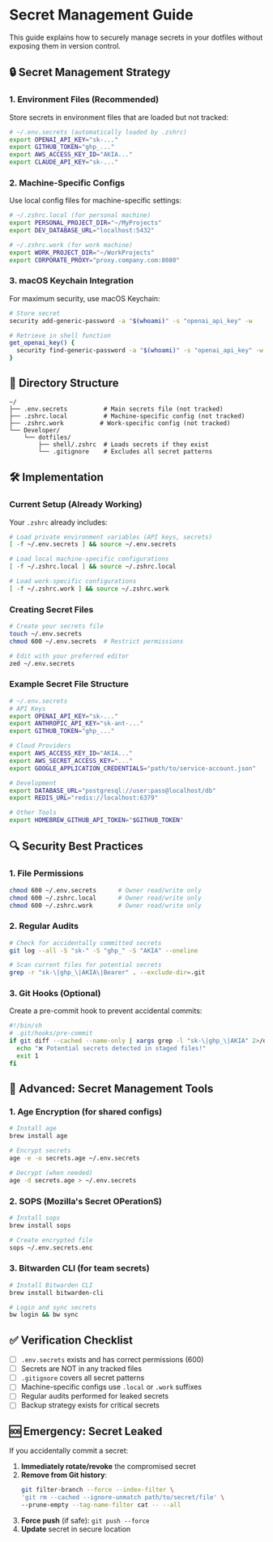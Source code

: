 # Secret Management Guide

This guide explains how to securely manage secrets in your dotfiles without exposing them in version control.

## 🔒 Secret Management Strategy

### 1. Environment Files (Recommended)
Store secrets in environment files that are loaded but not tracked:

```bash
# ~/.env.secrets (automatically loaded by .zshrc)
export OPENAI_API_KEY="sk-..."
export GITHUB_TOKEN="ghp_..."
export AWS_ACCESS_KEY_ID="AKIA..."
export CLAUDE_API_KEY="sk-..."
```

### 2. Machine-Specific Configs
Use local config files for machine-specific settings:

```bash
# ~/.zshrc.local (for personal machine)
export PERSONAL_PROJECT_DIR="~/MyProjects"
export DEV_DATABASE_URL="localhost:5432"

# ~/.zshrc.work (for work machine)  
export WORK_PROJECT_DIR="~/WorkProjects"
export CORPORATE_PROXY="proxy.company.com:8080"
```

### 3. macOS Keychain Integration
For maximum security, use macOS Keychain:

```bash
# Store secret
security add-generic-password -a "$(whoami)" -s "openai_api_key" -w

# Retrieve in shell function
get_openai_key() {
  security find-generic-password -a "$(whoami)" -s "openai_api_key" -w 2>/dev/null
}
```

## 📁 Directory Structure

```
~/
├── .env.secrets          # Main secrets file (not tracked)
├── .zshrc.local          # Machine-specific config (not tracked)  
├── .zshrc.work          # Work-specific config (not tracked)
└── Developer/
    └── dotfiles/
        ├── shell/.zshrc  # Loads secrets if they exist
        └── .gitignore    # Excludes all secret patterns
```

## 🛠️ Implementation

### Current Setup (Already Working)
Your `.zshrc` already includes:
```bash
# Load private environment variables (API keys, secrets)
[ -f ~/.env.secrets ] && source ~/.env.secrets

# Load local machine-specific configurations  
[ -f ~/.zshrc.local ] && source ~/.zshrc.local

# Load work-specific configurations
[ -f ~/.zshrc.work ] && source ~/.zshrc.work
```

### Creating Secret Files
```bash
# Create your secrets file
touch ~/.env.secrets
chmod 600 ~/.env.secrets  # Restrict permissions

# Edit with your preferred editor
zed ~/.env.secrets
```

### Example Secret File Structure
```bash
# ~/.env.secrets
# API Keys
export OPENAI_API_KEY="sk-..."
export ANTHROPIC_API_KEY="sk-ant-..."
export GITHUB_TOKEN="ghp_..."

# Cloud Providers
export AWS_ACCESS_KEY_ID="AKIA..."
export AWS_SECRET_ACCESS_KEY="..."
export GOOGLE_APPLICATION_CREDENTIALS="path/to/service-account.json"

# Development
export DATABASE_URL="postgresql://user:pass@localhost/db"
export REDIS_URL="redis://localhost:6379"

# Other Tools
export HOMEBREW_GITHUB_API_TOKEN="$GITHUB_TOKEN"
```

## 🔍 Security Best Practices

### 1. File Permissions
```bash
chmod 600 ~/.env.secrets      # Owner read/write only
chmod 600 ~/.zshrc.local      # Owner read/write only
chmod 600 ~/.zshrc.work       # Owner read/write only
```

### 2. Regular Audits
```bash
# Check for accidentally committed secrets
git log --all -S "sk-" -S "ghp_" -S "AKIA" --oneline

# Scan current files for potential secrets
grep -r "sk-\|ghp_\|AKIA\|Bearer" . --exclude-dir=.git
```

### 3. Git Hooks (Optional)
Create a pre-commit hook to prevent accidental commits:
```bash
#!/bin/sh
# .git/hooks/pre-commit
if git diff --cached --name-only | xargs grep -l "sk-\|ghp_\|AKIA" 2>/dev/null; then
  echo "❌ Potential secrets detected in staged files!"
  exit 1
fi
```

## 🚀 Advanced: Secret Management Tools

### 1. Age Encryption (for shared configs)
```bash
# Install age
brew install age

# Encrypt secrets
age -e -o secrets.age ~/.env.secrets

# Decrypt (when needed)
age -d secrets.age > ~/.env.secrets
```

### 2. SOPS (Mozilla's Secret OPerationS)
```bash
# Install sops
brew install sops

# Create encrypted file
sops ~/.env.secrets.enc
```

### 3. Bitwarden CLI (for team secrets)
```bash
# Install Bitwarden CLI
brew install bitwarden-cli

# Login and sync secrets
bw login && bw sync
```

## ✅ Verification Checklist

- [ ] `.env.secrets` exists and has correct permissions (600)
- [ ] Secrets are NOT in any tracked files
- [ ] `.gitignore` covers all secret patterns
- [ ] Machine-specific configs use `.local` or `.work` suffixes
- [ ] Regular audits performed for leaked secrets
- [ ] Backup strategy exists for critical secrets

## 🆘 Emergency: Secret Leaked

If you accidentally commit a secret:

1. **Immediately rotate/revoke** the compromised secret
2. **Remove from Git history**:
   ```bash
   git filter-branch --force --index-filter \
   'git rm --cached --ignore-unmatch path/to/secret/file' \
   --prune-empty --tag-name-filter cat -- --all
   ```
3. **Force push** (if safe): `git push --force`
4. **Update** secret in secure location